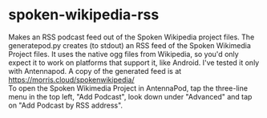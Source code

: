 # spoken-wikipedia-rss
Makes an RSS podcast feed out of the Spoken Wikipedia project files. The generatepod.py creates (to stdout) an RSS feed of the Spoken Wikimedia Project files. It uses the native ogg files from Wikipedia, so you'd only expect it to work on platforms that support it, like Android. I've tested it only with Antennapod. 
A copy of the generated feed is at https://morris.cloud/spokenwikipedia/  
To open the Spoken Wikimedia Project in AntennaPod, tap the three-line menu in the top left, "Add Podcast", look down under "Advanced" and tap on "Add Podcast by RSS address". 
